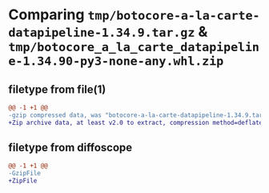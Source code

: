 # Comparing `tmp/botocore-a-la-carte-datapipeline-1.34.9.tar.gz` & `tmp/botocore_a_la_carte_datapipeline-1.34.90-py3-none-any.whl.zip`

## filetype from file(1)

```diff
@@ -1 +1 @@
-gzip compressed data, was "botocore-a-la-carte-datapipeline-1.34.9.tar", last modified: Thu Dec 28 01:06:41 2023, max compression
+Zip archive data, at least v2.0 to extract, compression method=deflate
```

## filetype from diffoscope

```diff
@@ -1 +1 @@
-GzipFile
+ZipFile
```

